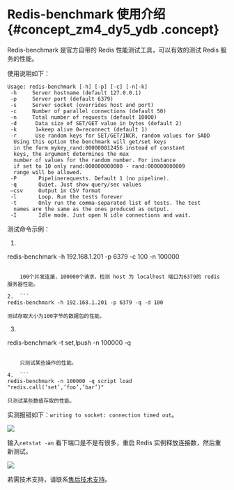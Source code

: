 # Redis-benchmark 使用介绍 {#concept_zm4_dy5_ydb .concept}

Redis-benchmark 是官方自带的 Redis 性能测试工具，可以有效的测试 Redis 服务的性能。

使用说明如下：

```
Usage: redis-benchmark [-h] [-p] [-c] [-n[-k]
 -h     Server hostname (default 127.0.0.1)
 -p     Server port (default 6379)
 -s     Server socket (overrides host and port)
 -c     Number of parallel connections (default 50)
 -n     Total number of requests (default 10000)
 -d      Data size of SET/GET value in bytes (default 2)
 -k      1=keep alive 0=reconnect (default 1)
 -r      Use random keys for SET/GET/INCR, random values for SADD
  Using this option the benchmark will get/set keys
  in the form mykey_rand:000000012456 instead of constant
  keys, the argument determines the max
  number of values for the random number. For instance
  if set to 10 only rand:000000000000 - rand:000000000009
  range will be allowed.
 -P       Pipelinerequests. Default 1 (no pipeline).
 -q       Quiet. Just show query/sec values
 —csv     Output in CSV format
 -l       Loop. Run the tests forever
 -t       Only run the comma-separated list of tests. The test
  names are the same as the ones produced as output.
 -I       Idle mode. Just open N idle connections and wait.
```

测试命令示例：

1.  ```
redis-benchmark -h 192.168.1.201 -p 6379 -c 100 -n 100000
```

    100个并发连接，100000个请求，检测 host 为 localhost 端口为6379的 redis 服务器性能。

2.  ```
redis-benchmark -h 192.168.1.201 -p 6379 -q -d 100
```

    测试存取大小为100字节的数据包的性能。

3.  ```
redis-benchmark -t set,lpush -n 100000 -q
```

    只测试某些操作的性能。

4.  ```
redis-benchmark -n 100000 -q script load "redis.call(‘set’,’foo’,’bar’)"
```

    只测试某些数值存取的性能。


实测报错如下：`writing to socket: connection timed out`。

![](http://static-aliyun-doc.oss-cn-hangzhou.aliyuncs.com/assets/img/13934/4247_zh-CN.png)

输入`netstat -an` 看下端口是不是有很多，重启 Redis 实例释放连接数，然后重新测试。

![](http://static-aliyun-doc.oss-cn-hangzhou.aliyuncs.com/assets/img/13934/4248_zh-CN.png)

若需技术支持，请联系[售后技术支持](https://selfservice.console.aliyun.com/ticket/createIndex.htm)。

